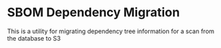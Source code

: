 # SBOM Dependency Migration

This is a utility for migrating dependency tree information for a scan from the database to S3
